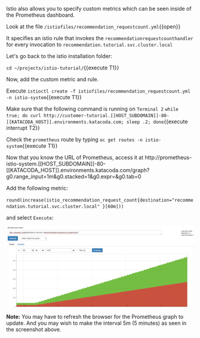 Istio also allows you to specify custom metrics which can be seen inside of the Prometheus dashboard.

Look at the file `/istiofiles/recommendation_requestcount.yml`{{open}}

It specifies an istio rule that invokes the `recommendationrequestcounthandler` for every invocation to `recommendation.tutorial.svc.cluster.local`

Let's go back to the istio installation folder:

`cd ~/projects/istio-tutorial/`{{execute T1}}

Now, add the custom metric and rule.

Execute `istioctl create -f istiofiles/recommendation_requestcount.yml -n istio-system`{{execute T1}}

Make sure that the following command is running on `Terminal 2` `while true; do curl http://customer-tutorial.[[HOST_SUBDOMAIN]]-80-[[KATACODA_HOST]].environments.katacoda.com; sleep .2; done`{{execute interrupt T2}}

Check the `prometheus` route by typing `oc get routes -n istio-system`{{execute T1}}

Now that you know the URL of Prometheus, access it at http://prometheus-istio-system.[[HOST_SUBDOMAIN]]-80-[[KATACODA_HOST]].environments.katacoda.com/graph?g0.range_input=1m&g0.stacked=1&g0.expr=&g0.tab=0 

Add the following metric:

`round(increase(istio_recommendation_request_count{destination="recommendation.tutorial.svc.cluster.local" }[60m]))`

and select `Execute`:

![](../../assets/servicemesh/monitoring/prometheus_custom_metric.png)

**Note:** You may have to refresh the browser for the Prometheus graph to update. And you may wish to make the interval 5m (5 minutes) as seen in the screenshot above.
